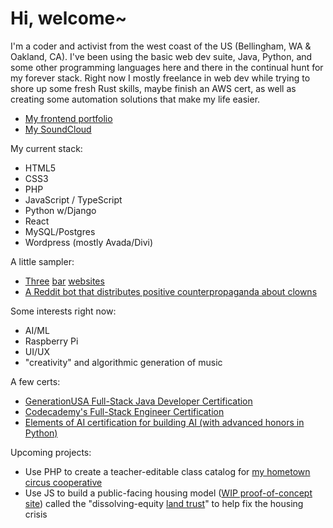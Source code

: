 # Hi, welcome~

I'm a coder and activist from the west coast of the US (Bellingham, WA & Oakland, CA). I've been using the basic web dev suite, Java, Python, and some other programming languages here and there in the continual hunt for my forever stack. Right now I mostly freelance in web dev while trying to shore up some fresh Rust skills, maybe finish an AWS cert, as well as creating some automation solutions that make my life easier.

- [My frontend portfolio](https://www.richardhartnell.com)
- [My SoundCloud](https://www.soundcloud.com/dawdust)

My current stack:

- HTML5
- CSS3
- PHP
- JavaScript / TypeScript
- Python w/Django
- React
- MySQL/Postgres
- Wordpress (mostly Avada/Divi)

A little sampler:

- [Three](https://www.theadmiraltylounge.com) [bar](https://www.bellaciao.bar) [websites](https://www.nachoproblematic.com)
- [A Reddit bot that distributes positive counterpropaganda about clowns](https://github.com/richard-hartnell/clown-bot)

Some interests right now:

- AI/ML
- Raspberry Pi
- UI/UX
- "creativity" and algorithmic generation of music

A few certs:

- [GenerationUSA Full-Stack Java Developer Certification](https://www.richardhartnell.com/Richard-Hartnell-Generation-Cert.pdf)
- [Codecademy's Full-Stack Engineer Certification](https://www.richardhartnell.com/Richard-Hartnell-Codecademy-Cert.pdf)
- [Elements of AI certification for building AI (with advanced honors in Python)](https://www.richardhartnell.com/Richard-Hartnell-ElementsOfAI-Cert.png)

Upcoming projects:

- Use PHP to create a teacher-editable class catalog for [my hometown circus cooperative](https://www.bellinghamcircusguild.com)
- Use JS to build a public-facing housing model ([WIP proof-of-concept site](https://www.dissolvingequity.org)) called the "dissolving-equity [land trust](https://en.wikipedia.org/wiki/Community_land_trust)" to help fix the housing crisis
